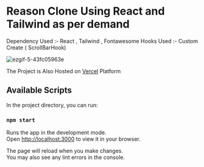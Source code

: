 # Reason Clone Using React and Tailwind as per demand

Dependency Used :- React , Tailwind , Fontawesome 
Hooks Used :- Custom Create ( ScrollBarHook)

![ezgif-5-43fc05963e](https://user-images.githubusercontent.com/47073516/161287806-9ffae3e2-07b4-4097-b921-abd8aa2392da.gif)

The Project is Also Hosted on [Vercel](https://tailwind-react-project.vercel.app/) Platform



## Available Scripts

In the project directory, you can run:

### `npm start`

Runs the app in the development mode.\
Open [http://localhost:3000](http://localhost:3000) to view it in your browser.

The page will reload when you make changes.\
You may also see any lint errors in the console.

